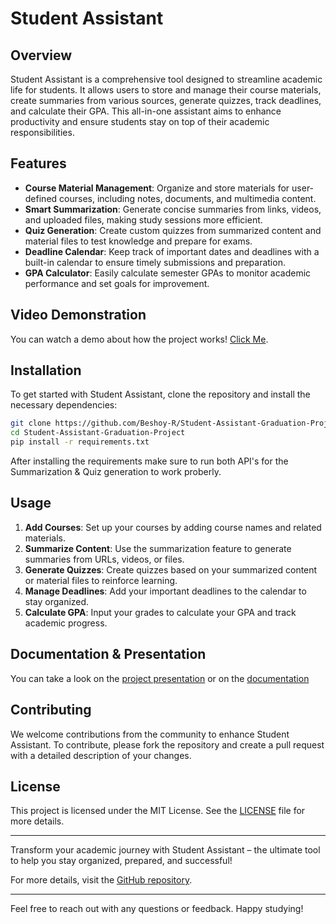 # Student Assistant

## Overview
Student Assistant is a comprehensive tool designed to streamline academic life for students. It allows users to store and manage their course materials, create summaries from various sources, generate quizzes, track deadlines, and calculate their GPA. This all-in-one assistant aims to enhance productivity and ensure students stay on top of their academic responsibilities.

## Features
- **Course Material Management**: Organize and store materials for user-defined courses, including notes, documents, and multimedia content.
- **Smart Summarization**: Generate concise summaries from links, videos, and uploaded files, making study sessions more efficient.
- **Quiz Generation**: Create custom quizzes from summarized content and material files to test knowledge and prepare for exams.
- **Deadline Calendar**: Keep track of important dates and deadlines with a built-in calendar to ensure timely submissions and preparation.
- **GPA Calculator**: Easily calculate semester GPAs to monitor academic performance and set goals for improvement.

## Video Demonstration
You can watch a demo about how the project works! [Click Me](https://www.dropbox.com/scl/fi/725xdk10xr7l4rdjzr12o/Demonstration.Video.Student.Assistant.Project.mp4?rlkey=pdko9ag099uex6se46tkmktyp&st=pvjt3mem&dl=0).

## Installation
To get started with Student Assistant, clone the repository and install the necessary dependencies:

```bash
git clone https://github.com/Beshoy-R/Student-Assistant-Graduation-Project.git
cd Student-Assistant-Graduation-Project
pip install -r requirements.txt
```
After installing the requirements make sure to run both API's for the Summarization & Quiz generation to work proberly.
## Usage
1. **Add Courses**: Set up your courses by adding course names and related materials.
2. **Summarize Content**: Use the summarization feature to generate summaries from URLs, videos, or files.
3. **Generate Quizzes**: Create quizzes based on your summarized content or material files to reinforce learning.
4. **Manage Deadlines**: Add your important deadlines to the calendar to stay organized.
5. **Calculate GPA**: Input your grades to calculate your GPA and track academic progress.

## Documentation & Presentation  
You can take a look on the [project presentation](https://www.dropbox.com/scl/fi/fhkritph97dfmmv7tefgz/Student-Assistant-Presentation.pptx?rlkey=jqzxwx9r0yd4xfor0xx222zfi&st=u4520bei&dl=0) or on the [documentation](https://www.dropbox.com/scl/fi/yhvg4tl9gn4k9rj4xgvt5/Student.Assisstant.Project.Documentation.docx?rlkey=vev2y1nfuy23s2urzbbdhlr5x&st=vohaahx7&dl=0)

## Contributing
We welcome contributions from the community to enhance Student Assistant. To contribute, please fork the repository and create a pull request with a detailed description of your changes.

## License
This project is licensed under the MIT License. See the [LICENSE](LICENSE) file for more details.

---

Transform your academic journey with Student Assistant – the ultimate tool to help you stay organized, prepared, and successful!

For more details, visit the [GitHub repository](https://github.com/Beshoy-R/Student-Assistant-Graduation-Project).

---

Feel free to reach out with any questions or feedback. Happy studying!
